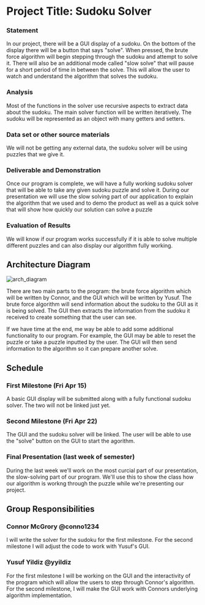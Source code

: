 # Project Title: Sudoku Solver

### Statement
In our project, there will be a GUI display of a sudoku.  On the bottom of the display there will be a button that
says "solve".  When pressed, the brute force algorithm will begin stepping through the sudoku and attempt to solve
it.  There will also be an additional mode called "slow solve" that will pause for a short period of time in between
the solve.  This will allow the user to watch and understand the algorithm that solves the sudoku.

### Analysis
Most of the functions in the solver use recursive aspects to extract data about the sudoku.
The main solver function will be written iteratively.  The sudoku will be represented as an
object with many getters and setters.

### Data set or other source materials
We will not be getting any external data, the sudoku solver will be using puzzles that we give it.

### Deliverable and Demonstration
Once our program is complete, we will have a fully working sudoku solver that will be able to take any given sudoku puzzle and solve it. During our presentation we will use the slow solving part of our application to explain the algorithm that we used and to demo the product as well as a quick solve that will show how quickly our solution can solve a puzzle

### Evaluation of Results
We will know if our program works successfully if it is able to solve multiple different puzzles and can also display our algorithm fully working. 

## Architecture Diagram

![arch_diagram](https://cloud.githubusercontent.com/assets/11009351/14321375/f494b164-fbe6-11e5-8e62-a30142c516d0.png)

There are two main parts to the program: the brute force algorithm which will be written by Connor, and the GUI which will be written by Yusuf.  The brute force algorithm will send information about the sudoku to the GUI as it is being solved.  The GUI then extracts the information from the sudoku it received to create something that the user can see.

If we have time at the end, me way be able to add some additional functionality to our program.  For example, the GUI may be able to reset the puzzle or take a puzzle inputted by the user.  The GUI will then send information to the algorithm so it can prepare another solve.

## Schedule

### First Milestone (Fri Apr 15)
A basic GUI display will be submitted along with a fully functional sudoku solver.  The two will not be linked just yet.

### Second Milestone (Fri Apr 22)
The GUI and the sudoku solver will be linked.  The user will be able to use the "solve" button on the GUI to start
the agorithm.

### Final Presentation (last week of semester)
During the last week we'll work on the most curcial part of our presentation, the slow-solving part of our program.
We'll use this to show the class how our algorithm is workng through the puzzle while we're presenting our project.

## Group Responsibilities
### Connor McGrory @conno1234
I will write the solver for the sudoku for the first milestone.  For the second milestone I will adjust the code
to work with Yusuf's GUI.

### Yusuf Yildiz @yyildiz
For the first milestone I will be working on the GUI and the interactivity of the program which will allow the users to step through Connor's algorithm. For the second milestone, I will make the GUI work with Connors underlying algorithm implementation.
